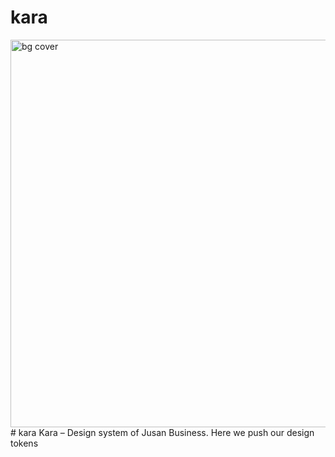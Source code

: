 # kara
<img width="620" alt="bg cover" src="https://user-images.githubusercontent.com/111274755/213246283-28473280-5ab3-415c-8c5c-1c723f01fcf5.png">
# kara
Kara – Design system of Jusan Business. Here we push our design tokens

